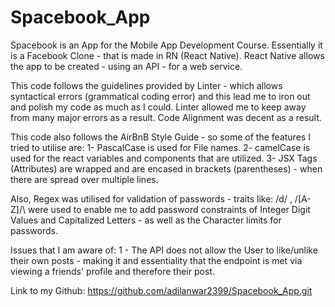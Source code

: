 # Spacebook_App
Spacebook is an App for the Mobile App Development Course. Essentially it is a Facebook Clone - that is made in RN (React Native). 
React Native allows the app to be created  - using an API - for a web service. 

This code follows the guidelines provided by Linter - which allows syntactical errors (grammatical coding error) and this lead me to iron out and polish my code as much as I could.
Linter allowed me to keep away from many major errors as a result. Code Alignment was decent as a result.

This code also follows the AirBnB Style Guide - so some of the features I tried to utilise are:
1- PascalCase is used for File names.
2- camelCase is used for the react variables and components that are utilized.
3- JSX Tags (Attributes) are wrapped and are encased in brackets (parentheses) - when there are spread over multiple lines.

Also, Regex was utilised for validation of passwords - traits like:
\/d/ , /[A-Z]/\ were used to enable me to add password constraints of Integer Digit Values and Capitalized Letters - as well as the Character limits for passwords.

Issues that I am aware of: 
1 - The API does not allow the User to like/unlike their own posts - making it and essentiality that the endpoint is met via viewing a friends' profile and therefore their post.

Link to my Github: https://github.com/adilanwar2399/Spacebook_App.git
